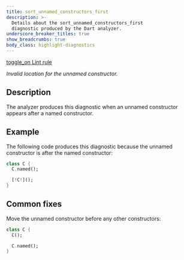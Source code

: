 ```yaml
---
title: sort_unnamed_constructors_first
description: >-
  Details about the sort_unnamed_constructors_first
  diagnostic produced by the Dart analyzer.
underscore_breaker_titles: true
show_breadcrumbs: true
body_class: highlight-diagnostics
---
```


<div class="tags">
  <a class="tag-label"
      href="/tools/linter-rules/sort_unnamed_constructors_first"
      title="Learn about the lint rule that enables this diagnostic."
      aria-label="Learn about the lint rule that enables this diagnostic."
      target="_blank">
    <span class="material-symbols" aria-hidden="true">toggle_on</span>
    <span>Lint rule</span>
  </a>
</div>

_Invalid location for the unnamed constructor._

## Description

The analyzer produces this diagnostic when an unnamed constructor appears
after a named constructor.

## Example

The following code produces this diagnostic because the unnamed
constructor is after the named constructor:

```dart
class C {
  C.named();

  [!C!]();
}
```

## Common fixes

Move the unnamed constructor before any other constructors:

```dart
class C {
  C();

  C.named();
}
```
